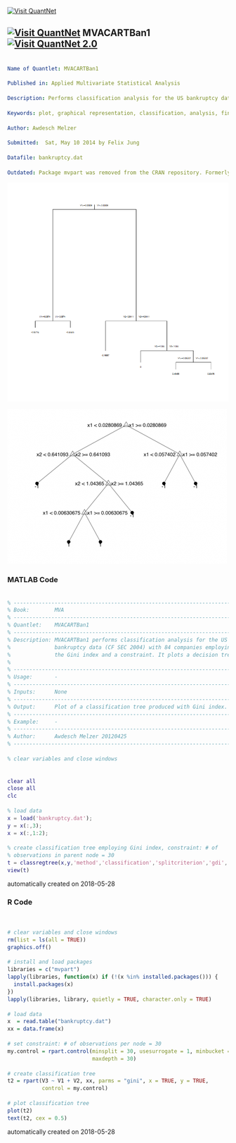 [<img src="https://github.com/QuantLet/Styleguide-and-FAQ/blob/master/pictures/banner.png" width="888" alt="Visit QuantNet">](http://quantlet.de/)

## [<img src="https://github.com/QuantLet/Styleguide-and-FAQ/blob/master/pictures/qloqo.png" alt="Visit QuantNet">](http://quantlet.de/) **MVACARTBan1** [<img src="https://github.com/QuantLet/Styleguide-and-FAQ/blob/master/pictures/QN2.png" width="60" alt="Visit QuantNet 2.0">](http://quantlet.de/)

```yaml

Name of Quantlet: MVACARTBan1

Published in: Applied Multivariate Statistical Analysis

Description: Performs classification analysis for the US bankruptcy data with 84 companies employing the Gini index and a constraint. It plots a decision tree.

Keywords: plot, graphical representation, classification, analysis, financial, decision-tree, data visualization, Gini index

Author: Awdesch Melzer

Submitted:  Sat, May 10 2014 by Felix Jung

Datafile: bankruptcy.dat

Outdated: Package mvpart was removed from the CRAN repository. Formerly available versions can be obtained from the archive.

```

![Picture1](MVACARTBan1.png)

![Picture2](MVACARTBan1_matlabOLD.png)

### MATLAB Code
```matlab

% ------------------------------------------------------------------------------
% Book:        MVA
% ------------------------------------------------------------------------------
% Quantlet:    MVACARTBan1
% ------------------------------------------------------------------------------
% Description: MVACARTBan1 performs classification analysis for the US
%              bankruptcy data (CF SEC 2004) with 84 companies employing
%              the Gini index and a constraint. It plots a decision tree.
%              
% ------------------------------------------------------------------------------
% Usage:       -
% ------------------------------------------------------------------------------
% Inputs:      None
% ------------------------------------------------------------------------------
% Output:      Plot of a classification tree produced with Gini index.
% ------------------------------------------------------------------------------
% Example:     -
% ------------------------------------------------------------------------------
% Author:      Awdesch Melzer 20120425
% ------------------------------------------------------------------------------

% clear variables and close windows


clear all
close all
clc

% load data
x = load('bankruptcy.dat');
y = x(:,3);
x = x(:,1:2);

% create classification tree employing Gini index, constraint: # of
% observations in parent node = 30
t = classregtree(x,y,'method','classification','splitcriterion','gdi','mergeleaves','off','minparent',30,'minleaf',1,'mergeleaves','off')
view(t)

```

automatically created on 2018-05-28

### R Code
```r


# clear variables and close windows
rm(list = ls(all = TRUE))
graphics.off()

# install and load packages
libraries = c("mvpart")
lapply(libraries, function(x) if (!(x %in% installed.packages())) {
  install.packages(x)
})
lapply(libraries, library, quietly = TRUE, character.only = TRUE)

# load data
x  = read.table("bankruptcy.dat")
xx = data.frame(x)

# set constraint: # of observations per node = 30
my.control = rpart.control(minsplit = 30, usesurrogate = 1, minbucket = 1,
                           maxdepth = 30)

# create classification tree
t2 = rpart(V3 ~ V1 + V2, xx, parms = "gini", x = TRUE, y = TRUE,
           control = my.control)

# plot classification tree
plot(t2)
text(t2, cex = 0.5)

```

automatically created on 2018-05-28